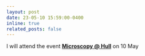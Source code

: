 ```yaml
---
layout: post
date: 23-05-10 15:59:00-0400
inline: true
related_posts: false
---
```


I will attend the event 
<b><a href="{ assets/pdf/events/Microscopy_Hull.pdf}" target="_blank" rel="noopener noreferrer">Microscopy @ Hull</a></b>
on 10 May